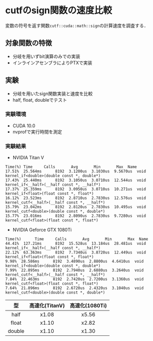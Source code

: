 # cutfのsign関数の速度比較
変数の符号を返す関数`cutf::cuda::math::sign`の計算速度を調査する．

## 対象関数の特徴
- 分岐を用いずbit演算のみでの実装
- インラインアセンブラによりPTXで実装

## 実験
- 分岐を用いたsign関数実装と速度を比較
- half, float, doubleでテスト

### 実験環境
- CUDA 10.0
- nvprofで実行時間を測定

### 実験結果

- NVIDIA Titan V
```
Time(%) Time     Calls       Avg       Min       Max  Name
17.51%  25.564ms      8192  3.1200us  3.1030us  9.5670us  void kernel_if<double>(double const *, double*)
17.43%  25.440ms      8192  3.1050us  3.0710us  12.544us  void kernel_if<__half>(__half const *, __half*)
17.37%  25.359ms      8192  3.0950us  3.0710us  10.271us  void kernel_if<float>(float const *, float*)
16.12%  23.523ms      8192  2.8710us  2.7830us  12.576us  void kernel_cutf<__half>(__half const *, __half*)
15.79%  23.042ms      8192  2.8120us  2.7830us  10.495us  void kernel_cutf<double>(double const *, double*)
15.77%  23.016ms      8192  2.8090us  2.7830us  9.7280us  void kernel_cutf<float>(float const *, float*)
```

- NVIDIA Geforce GTX 1080Ti
```
Time(%)      Time     Calls       Avg       Min       Max  Name
44.41%  127.21ms      8192  15.528us  13.184us  28.481us  void kernel_if<__half>(__half const *, __half*)
22.12%  63.363ms      8192  7.7340us  3.8720us  12.449us  void kernel_if<float>(float const *, float*)
9.98%  28.586ms      8192  3.4890us  2.8800us  4.6410us  void kernel_if<double>(double const *, double*)
7.99%  22.895ms      8192  2.7940us  2.6880us  3.2640us  void kernel_cutf<__half>(__half const *, __half*)
7.84%  22.463ms      8192  2.7420us  2.7200us  3.1360us  void kernel_cutf<float>(float const *, float*)
7.64%  21.896ms      8192  2.6720us  2.4320us  3.1040us  void kernel_cutf<double>(double const *, double*)
```

|型    |高速化(TitanV)|高速化(1080Ti)|
|:----:|:------------:|:------------:|
|half  | x1.08        | x5.56        |
|float | x1.10        | x2.82        |
|double| x1.10        | x1.30        |

